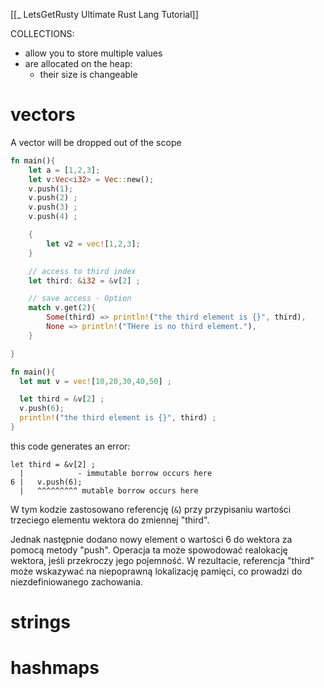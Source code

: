[[_ LetsGetRusty Ultimate Rust Lang Tutorial]]

COLLECTIONS:
- allow you to store multiple values 
- are allocated on the heap:
	- their size is changeable

# vectors

A vector will be dropped out of the scope
```rust
fn main(){
	let a = [1,2,3];
	let v:Vec<i32> = Vec::new();
	v.push(1);
	v.push(2) ;
	v.push(3) ;
	v.push(4) ;

	{
		let v2 = vec![1,2,3];
	}

	// access to third index
	let third: &i32 = &v[2] ;

	// save access - Option
	match v.get(2){
		Some(third) => println!("the third element is {}", third),
		None => println!("THere is no third element."),
	}

}
```

```rust
fn main(){
  let mut v = vec![10,20,30,40,50] ;

  let third = &v[2] ;
  v.push(6);
  println!("the third element is {}", third) ;
}
```
this code generates an error:
```bsh
let third = &v[2] ;
  |            - immutable borrow occurs here
6 |   v.push(6);
  |   ^^^^^^^^^ mutable borrow occurs here
```
W tym kodzie zastosowano referencję (`&`) przy przypisaniu wartości trzeciego elementu wektora do zmiennej "third".

Jednak następnie dodano nowy element o wartości 6 do wektora za pomocą metody "push". Operacja ta może spowodować realokację wektora, jeśli przekroczy jego pojemność. W rezultacie, referencja "third" może wskazywać na niepoprawną lokalizację pamięci, co prowadzi do niezdefiniowanego zachowania.


# strings






# hashmaps













